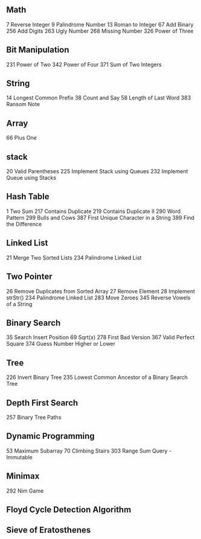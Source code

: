 ## Math
7 Reverse Integer
9 Palindrome Number
13 Roman to Integer
67 Add Binary
256 Add Digits
263 Ugly Number
268 Missing Number
326 Power of Three

## Bit Manipulation
231 Power of Two
342 Power of Four
371 Sum of Two Integers

## String
14 Longest Common Prefix
38 Count and Say
58 Length of Last Word
383 Ransom Note

## Array
66 Plus One

## stack
20 Valid Parentheses 
225 Implement Stack using Queues
232 Implement Queue using Stacks

## Hash Table
1 Two Sum
217 Contains Duplicate
219 Contains Duplicate II
290 Word Pattern
299 Bulls and Cows
387 First Unique Character in a String
389 Find the Difference

## Linked List
21 Merge Two Sorted Lists
234 Palindrome Linked List

## Two Pointer
26 Remove Duplicates from Sorted Array
27 Remove Element
28 Implement strStr()
234 Palindrome Linked List
283 Move Zeroes
345 Reverse Vowels of a String

## Binary Search
35 Search Insert Position
69 Sqrt(x)
278 First Bad Version
367 Valid Perfect Square
374 Guess Number Higher or Lower



## Tree
226 Invert Binary Tree
235 Lowest Common Ancestor of a Binary Search Tree

## Depth First Search
257 Binary Tree Paths

## Dynamic Programming
53 Maximum Subarray
70 Climbing Stairs
303 Range Sum Query - Immutable

## Minimax
292	Nim Game

## Floyd Cycle Detection Algorithm

## Sieve of Eratosthenes